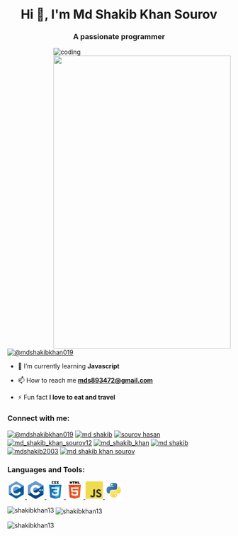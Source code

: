 <h1 align="center">Hi 👋, I'm Md Shakib Khan Sourov</h1>
<h3 align="center">A passionate programmer</h3>
<img align="right" alt="coding" width="400" src="https://giphy.com/gifs/computador-gu-tecnology-bGgsc5mWoryfgKBx1u"></img>
<img align="right" src="https://i.gifer.com/origin/f1/f1c839d0b1fd57dd8ee99936bfe7ecc8_w200.webp" width=400 height=660 frameBorder="0" allowFullScreen></img>




<p align="left"> <a href="https://twitter.com/@mdshakibkhan019" target="blank"><img src="https://img.shields.io/twitter/follow/@mdshakibkhan019?logo=twitter&style=for-the-badge" alt="@mdshakibkhan019" /></a> </p>

- 🌱 I’m currently learning **Javascript**

- 📫 How to reach me **mds893472@gmail.com**

- ⚡ Fun fact **I love to eat and travel**

<h3 align="left">Connect with me:</h3>
<p align="left">
<a href="https://twitter.com/@mdshakibkhan019" target="blank"><img align="center" src="https://raw.githubusercontent.com/rahuldkjain/github-profile-readme-generator/master/src/images/icons/Social/twitter.svg" alt="@mdshakibkhan019" height="30" width="40" /></a>
<a href="https://linkedin.com/in/md shakib" target="blank"><img align="center" src="https://raw.githubusercontent.com/rahuldkjain/github-profile-readme-generator/master/src/images/icons/Social/linked-in-alt.svg" alt="md shakib" height="30" width="40" /></a>
<a href="https://fb.com/sourov hasan" target="blank"><img align="center" src="https://raw.githubusercontent.com/rahuldkjain/github-profile-readme-generator/master/src/images/icons/Social/facebook.svg" alt="sourov hasan" height="30" width="40" /></a>
<a href="https://instagram.com/md_shakib_khan_sourov12" target="blank"><img align="center" src="https://raw.githubusercontent.com/rahuldkjain/github-profile-readme-generator/master/src/images/icons/Social/instagram.svg" alt="md_shakib_khan_sourov12" height="30" width="40" /></a>
<a href="https://www.codechef.com/users/md_shakib_khan" target="blank"><img align="center" src="https://cdn.jsdelivr.net/npm/simple-icons@3.1.0/icons/codechef.svg" alt="md_shakib_khan" height="30" width="40" /></a>
<a href="https://www.hackerrank.com/md shakib" target="blank"><img align="center" src="https://raw.githubusercontent.com/rahuldkjain/github-profile-readme-generator/master/src/images/icons/Social/hackerrank.svg" alt="md shakib" height="30" width="40" /></a>
<a href="https://codeforces.com/profile/mdshakib2003" target="blank"><img align="center" src="https://raw.githubusercontent.com/rahuldkjain/github-profile-readme-generator/master/src/images/icons/Social/codeforces.svg" alt="mdshakib2003" height="30" width="40" /></a>
<a href="https://www.leetcode.com/md shakib khan sourov" target="blank"><img align="center" src="https://raw.githubusercontent.com/rahuldkjain/github-profile-readme-generator/master/src/images/icons/Social/leet-code.svg" alt="md shakib khan sourov" height="30" width="40" /></a>
</p>

<h3 align="left">Languages and Tools:</h3>
<p align="left"> <a href="https://www.cprogramming.com/" target="_blank" rel="noreferrer"> <img src="https://raw.githubusercontent.com/devicons/devicon/master/icons/c/c-original.svg" alt="c" width="40" height="40"/> </a> <a href="https://www.w3schools.com/cpp/" target="_blank" rel="noreferrer"> <img src="https://raw.githubusercontent.com/devicons/devicon/master/icons/cplusplus/cplusplus-original.svg" alt="cplusplus" width="40" height="40"/> </a> <a href="https://www.w3schools.com/css/" target="_blank" rel="noreferrer"> <img src="https://raw.githubusercontent.com/devicons/devicon/master/icons/css3/css3-original-wordmark.svg" alt="css3" width="40" height="40"/> </a> <a href="https://www.w3.org/html/" target="_blank" rel="noreferrer"> <img src="https://raw.githubusercontent.com/devicons/devicon/master/icons/html5/html5-original-wordmark.svg" alt="html5" width="40" height="40"/> </a> <a href="https://developer.mozilla.org/en-US/docs/Web/JavaScript" target="_blank" rel="noreferrer"> <img src="https://raw.githubusercontent.com/devicons/devicon/master/icons/javascript/javascript-original.svg" alt="javascript" width="40" height="40"/> </a> <a href="https://www.python.org" target="_blank" rel="noreferrer"> <img src="https://raw.githubusercontent.com/devicons/devicon/master/icons/python/python-original.svg" alt="python" width="40" height="40"/> </a> </p>

<p><img align="left" src="https://github-readme-stats.vercel.app/api/top-langs?username=shakibkhan13&show_icons=true&locale=en&layout=compact" alt="shakibkhan13" /></p>

<p>&nbsp;<img align="center" src="https://github-readme-stats.vercel.app/api?username=shakibkhan13&show_icons=true&locale=en" alt="shakibkhan13" /></p>

<p><img align="center" src="https://github-readme-streak-stats.herokuapp.com/?user=shakibkhan13&" alt="shakibkhan13" /></p>
